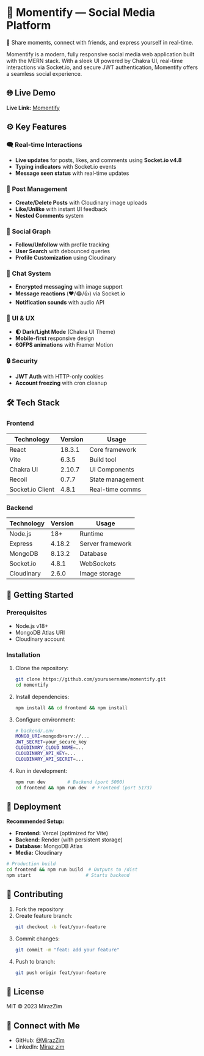 # 📱 Momentify — Social Media Platform  
🚀 Share moments, connect with friends, and express yourself in real-time.  

Momentify is a modern, fully responsive social media web application built with the MERN stack. With a sleek UI powered by Chakra UI, real-time interactions via Socket.io, and secure JWT authentication, Momentify offers a seamless social experience.  

## 🌐 Live Demo  
**Live Link:** [Momentify](https://momentify-0w7c.onrender.com/)  

## ⚙️ Key Features  

### 🗨️ Real-time Interactions  
- **Live updates** for posts, likes, and comments using **Socket.io v4.8**  
- **Typing indicators** with Socket.io events  
- **Message seen status** with real-time updates  

### 📝 Post Management  
- **Create/Delete Posts** with Cloudinary image uploads  
- **Like/Unlike** with instant UI feedback  
- **Nested Comments** system  

### 👥 Social Graph  
- **Follow/Unfollow** with profile tracking  
- **User Search** with debounced queries  
- **Profile Customization** using Cloudinary  

### 💬 Chat System  
- **Encrypted messaging** with image support  
- **Message reactions** (❤️/😂/👍) via Socket.io  
- **Notification sounds** with audio API  

### 🎨 UI & UX  
- **🌓 Dark/Light Mode** (Chakra UI Theme)  
- **Mobile-first** responsive design  
- **60FPS animations** with Framer Motion  

### 🔒 Security  
- **JWT Auth** with HTTP-only cookies  
- **Account freezing** with cron cleanup  

## 🛠️ Tech Stack  

### Frontend  
| Technology | Version | Usage |
|------------|---------|-------|
| React | 18.3.1 | Core framework |
| Vite | 6.3.5 | Build tool |
| Chakra UI | 2.10.7 | UI Components |
| Recoil | 0.7.7 | State management |
| Socket.io Client | 4.8.1 | Real-time comms |

### Backend  
| Technology | Version | Usage |
|------------|---------|-------|
| Node.js | 18+ | Runtime |
| Express | 4.18.2 | Server framework |
| MongoDB | 8.13.2 | Database |
| Socket.io | 4.8.1 | WebSockets |
| Cloudinary | 2.6.0 | Image storage |

## 🚀 Getting Started  

### Prerequisites  
- Node.js v18+  
- MongoDB Atlas URI  
- Cloudinary account  

### Installation  
1. Clone the repository:  
   ```bash  
   git clone https://github.com/yourusername/momentify.git  
   cd momentify  
   ```  

2. Install dependencies:  
   ```bash  
   npm install && cd frontend && npm install  
   ```  

3. Configure environment:  
   ```bash
   # backend/.env
   MONGO_URI=mongodb+srv://...
   JWT_SECRET=your_secure_key
   CLOUDINARY_CLOUD_NAME=...
   CLOUDINARY_API_KEY=...
   CLOUDINARY_API_SECRET=...
   ```

4. Run in development:  
   ```bash
   npm run dev        # Backend (port 5000)
   cd frontend && npm run dev  # Frontend (port 5173)
   ```

## 🚀 Deployment  
**Recommended Setup:**  
- **Frontend:** Vercel (optimized for Vite)  
- **Backend:** Render (with persistent storage)  
- **Database:** MongoDB Atlas  
- **Media:** Cloudinary  

```bash
# Production build
cd frontend && npm run build  # Outputs to /dist
npm start                    # Starts backend
```

## 🤝 Contributing  
1. Fork the repository  
2. Create feature branch:  
   ```bash
   git checkout -b feat/your-feature
   ```  
3. Commit changes:  
   ```bash
   git commit -m "feat: add your feature"
   ```  
4. Push to branch:  
   ```bash
   git push origin feat/your-feature
   ```  

## 📄 License  
MIT © 2023 MirazZim  

## 📩 Connect with Me

- GitHub: [@MirazZim](https://github.com/MirazZim)
- LinkedIn: [Miraz zim](https://www.linkedin.com/in/mirazur-rahman-zim-62a973272/)
